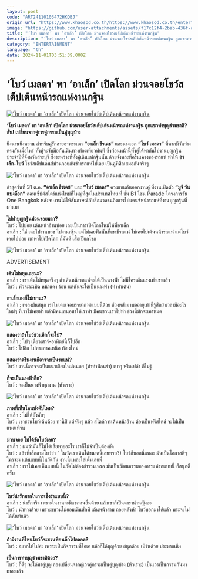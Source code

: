 ```yaml
---
layout: post
code: "ART24110103472HKQBJ"
origin_url: "https://www.khaosod.co.th/https://www.khaosod.co.th/entertainment/news_9485613"
image: "https://github.com/user-attachments/assets/f17c12f4-2bab-436f-ad62-c19595492b1c"
title: "‘โบว์ เมลดา’ พา ‘อาเล็ก’ เปิดโลก ม่วนจอยโชว์สเต็ปเต้นหน้ารถแห่งานกฐิน"
description: "‘โบว์ เมลดา’ พา ‘อาเล็ก’ เปิดโลก ม่วนจอยโชว์สเต็ปเต้นหน้ารถแห่งานกฐิน ถูกแซวทำบุญร่วมชาติ? ลั่น! เปลี่ยนจากคู่เวรคู่กรรมเป็นคู่บุญบ้าง"
category: "ENTERTAINMENT"
language: "th"
date: 2024-11-01T03:51:39.000Z
---
```


# ‘โบว์ เมลดา’ พา ‘อาเล็ก’ เปิดโลก ม่วนจอยโชว์สเต็ปเต้นหน้ารถแห่งานกฐิน

[![‘โบว์ เมลดา’ พา ‘อาเล็ก’ เปิดโลก ม่วนจอยโชว์สเต็ปเต้นหน้ารถแห่งานกฐิน](https://www.khaosod.co.th/wpapp/uploads/2024/11/bow_lek_011167-1.jpg "‘โบว์ เมลดา’ พา ‘อาเล็ก’ เปิดโลก ม่วนจอยโชว์สเต็ปเต้นหน้ารถแห่งานกฐิน")](https://www.khaosod.co.th/wpapp/uploads/2024/11/bow_lek_011167-1.jpg)

**‘โบว์ เมลดา’ พา ‘อาเล็ก’ เปิดโลก ม่วนจอยโชว์สเต็ปเต้นหน้ารถแห่งานกฐิน ถูกแซวทำบุญร่วมชาติ? ลั่น! เปลี่ยนจากคู่เวรคู่กรรมเป็นคู่บุญบ้าง**

ยิ่งนานยิ่งหวาน สำหรับคู่รักสายฮาพระเอก **“อาเล็ก ธีรเดช”** และนางเอก **“โบว์ เมลดา”** ที่หากมีวันว่างตรงกันเมื่อไหร่ ทั้งคู่จะจับมือกันเดินทางท่องเที่ยวทันที ซึ่งก่อนหน้านี้ทั้งคู่ได้พากันไปงานบุญกฐินประจำปีที่จังหวัดสระบุรี ซึ่งระหว่างที่ทั้งคู่เดินแห่กฐินนั้น ด้วยจังหวะที่ครื้นเครงของรถแห่ ทำให้ **อาเล็ก-โบว์** โชว์สเต็ปแดนซ์ม่วนจอยกันข้างรถแห่ไปเลย เป็นคู่ที่ศีลเสมอกันจริงๆ

![‘โบว์ เมลดา’ พา ‘อาเล็ก’ เปิดโลก ม่วนจอยโชว์สเต็ปเต้นหน้ารถแห่งานกฐิน](https://www.khaosod.co.th/wpapp/uploads/2024/11/bow_lek_011167-4.jpg)

ล่าสุดวันที่ 31 ต.ค. **“อาเล็ก ธีรเดช”** และ **“โบว์ เมลดา”** ควงแขนกันออกงานคู่ ที่งานเปิดตัว **“มูจิ วัน แบงค็อก”** คอนเซ็ปต์สโตร์แห่งใหม่ที่ใหญ่ที่สุดในประเทศไทย ที่ ชั้น B1 โซน Parade โครงการวัน One Bangkok หลังจบงานได้ให้สัมภาษณ์กับสื่อมวลชนถึงการไปแดนซ์หน้ารถแห่ที่งานบุญกฐินที่ผ่านมา

**ไปทำบุญกฐินม่วนจอยมาก?**  
โบว์ : ไปบ่อย เต้นหน้าฮ้านบ่อย เลยเป็นการเปิดโลกใหม่ให้พี่อาเล็ก  
อาเล็ก : ใช่ เคยไปงานบวช ไปงานกฐิน แต่ไม่เคยฟีลนั้นที่เขามีรถแห่ ไม่เคยไปเต้นหน้ารถแห่ แต่โบว์เคยไปบ่อย เขาพาไปเปิดโลก ก็มันดี เสื้อเปียกโชก

![‘โบว์ เมลดา’ พา ‘อาเล็ก’ เปิดโลก ม่วนจอยโชว์สเต็ปเต้นหน้ารถแห่งานกฐิน](https://www.khaosod.co.th/wpapp/uploads/2024/11/bow_lek_011167-7.jpg)

ADVERTISEMENT

**เต้นไม่หยุดเลยนะ?**  
อาเล็ก : เขาเต้นไม่หยุดจริงๆ ถ้าเต้นหน้ารถแห่จะได้เป็นนางฟ้า ไม่มีใครเต้นแรงเท่าเขาแล้ว  
โบว์ : หัวจะระเบิด หน้าแดง ร้อน แต่ฉันจะได้เป็นนางฟ้า (ทำท่าเต้น)

**อาเล็กเองก็ไม่เบานะ?**  
อาเล็ก : เพลงมันสนุก เราไม่เคยเจอบรรยากาศแบบนี้ด้วย ช่วงหลังมาพออายุเท่านี้รู้สึกว่าเวลามีอะไรใหม่ๆ ที่เราไม่เคยทำ แล้วมีคนเสนอมาให้เราทำ มีคนชวนเราไปทำ ช่วงนี้มักจะเอาหมด

![‘โบว์ เมลดา’ พา ‘อาเล็ก’ เปิดโลก ม่วนจอยโชว์สเต็ปเต้นหน้ารถแห่งานกฐิน](https://www.khaosod.co.th/wpapp/uploads/2024/11/bow_lek_011167-9.jpg)

**แสดงว่าถ้าโบว์ชวนอีกก็จะไป?**  
อาเล็ก : ไปๆ เดี๋ยวเสาร์-อาทิตย์นี้ก็ไปอีก  
โบว์ : ไปอีก ไปทางภาคเหนือ เชียงใหม่

**แสดงว่าตรีมงานก็อาจจะเป็นรถแห่?**  
โบว์ : งานนี้อาจจะเป็นแนวเชียงใหม่หน่อย (ทำท่าฟ้อนรำ) เบาๆ หรือเปล่า ก็ไม่รู้

**ก็จะเป็นนางฟ้าอีก?**  
โบว์ : จะเป็นนางฟ้าทุกงาน (หัวเราะ)

![‘โบว์ เมลดา’ พา ‘อาเล็ก’ เปิดโลก ม่วนจอยโชว์สเต็ปเต้นหน้ารถแห่งานกฐิน](https://www.khaosod.co.th/wpapp/uploads/2024/11/bow_lek_011167-8.jpg)

**ภาพที่เห็นโดนบังคับไหม?**  
อาเล็ก : ไม่ได้บังคับๆ  
โบว์ : เขาชวนโบว์เต้นด้วย ท่านี้สิ แต่จริงๆ แล้ว สไตล์การเต้นหน้าฮ้าน ต้องเป็นฟรีสไตล์ จะไม่เป็นแพตเทิร์น

**ม่วนจอย ไม่ได้ขัดโบว์เลย?**  
อาเล็ก : ผมว่ามันก็ไม่ได้เสียหายอะไร เราก็ไม่จำเป็นต้องขัด  
โบว์ : แล้วพี่เล็กถามโบว์ว่า “ ในวัดเราเต้นได้ขนาดนี้เลยหรอ?) โบว์ก็บอกนี่แหละ มันเป็นโอกาสดีๆ ใครจะมาเต้นแบบนี้ในวัดกัน งานนี้แหละใส่เต็มเลยพี่  
อาเล็ก : เราไม่เคยเห็นแบบนี้ ในวัดไม่ต้องสำรวมเหรอ มันเป็นวัฒนธรรมของการแห่รถแบบนี้ ก็สนุกดีครับ

![‘โบว์ เมลดา’ พา ‘อาเล็ก’ เปิดโลก ม่วนจอยโชว์สเต็ปเต้นหน้ารถแห่งานกฐิน](https://www.khaosod.co.th/wpapp/uploads/2024/11/bow_lek_011167-6.jpg)

**โบว์น่ารักมากในการเซิ้งรำแบบนี้?**  
อาเล็ก : น่ารักจริง เพราะในงานจะมีแขกคนอื่นด้วย แล้วเขาก็เป็นดารานำหญิงอะ  
โบว์ : นำทางด้วย เพราะขบวนไม่ยอมเดินสักที เต้นหน้าสาม ถอยหลังห้า โบว์บอกมาได้แล้ว พระจะไม่ได้ฉันท์แล้ว

![‘โบว์ เมลดา’ พา ‘อาเล็ก’ เปิดโลก ม่วนจอยโชว์สเต็ปเต้นหน้ารถแห่งานกฐิน](https://www.khaosod.co.th/wpapp/uploads/2024/11/bow_lek_011167-5.jpg)

**ถ้ามีงานที่ไหนโบว์ก็จะชวนพี่อาเล็กไปตลอด?**  
โบว์ : อยากให้ไปค่ะ เพราะเป็นกิจกรรมที่โอเค แล้วก็ได้บุญด้วย สนุกด้วย เบิร์นด้วย ประมาณนึง

**เป็นการทำบุญร่วมชาติด้วย?**  
โบว์ : ก็ดีๆ จะได้มาคู่บุญ ลองเปลี่ยนจากคู่เวรคู่กรรมเป็นคู่บุญบ้าง (หัวเราะ) เป็นเวรเป็นกรรมกันมาเยอะแล้ว